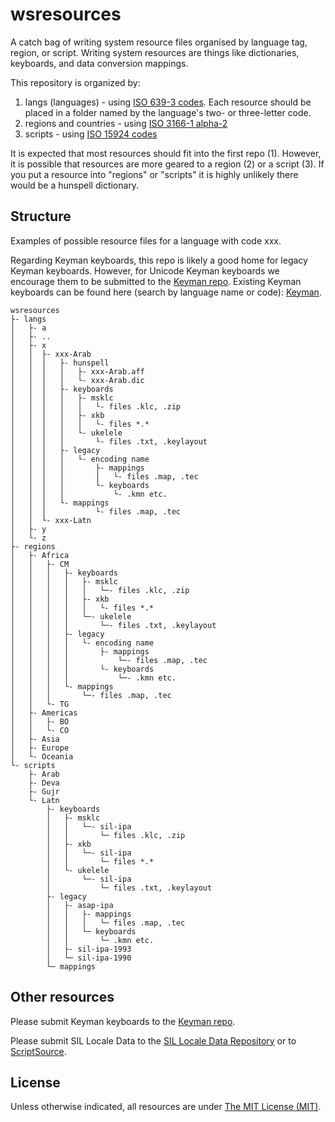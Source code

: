 # wsresources

A catch bag of writing system resource files organised by language tag, region, or script. Writing system resources are things like dictionaries, keyboards, and data conversion mappings.

This repository is organized by:
1) langs (languages) - using [ISO 639-3 codes](https://iso639-3.sil.org/code_tables/639/data). Each resource should be placed in a folder named by the language's two- or three-letter code.
2) regions and countries - using [ISO 3166-1 alpha-2](https://www.iso.org/obp/ui/#search/code/)
3) scripts - using [ISO 15924 codes](http://www.unicode.org/iso15924/codelists.html)

It is expected that most resources should fit into the first repo (1). However, it is 
possible that resources are more geared to a region (2) or a script (3). If you put a
resource into "regions" or "scripts" it is highly unlikely there would be a hunspell dictionary.

## Structure

Examples of possible resource files for a language with code xxx. 

Regarding Keyman keyboards, this repo is likely a good home for legacy Keyman keyboards. However, for Unicode Keyman keyboards we encourage them to be submitted to the [Keyman repo](https://github.com/keymanapp/keyboards). Existing Keyman keyboards can be found here (search by language name or code): [Keyman](https://keyman.com/).

```
wsresources
├- langs
│   ├- a
│   ├- ..
│   ├- x
│   │  ├- xxx-Arab
│   │  │   ├- hunspell
│   │  │   │   ├- xxx-Arab.aff
│   │  │   │   └- xxx-Arab.dic
│   │  │   ├- keyboards
│   │  │   │   ├- msklc
│   │  │   │   │   └- files .klc, .zip
│   │  │   │   ├- xkb
│   │  │   │   │   └- files *.*
│   │  │   │   └- ukelele
│   │  │   │       └- files .txt, .keylayout
│   │  │   ├- legacy
│   │  │   │   └- encoding name
│   │  │   │       ├- mappings
│   │  │   │       │   └- files .map, .tec
│   │  │   │       └- keyboards
│   │  │   │           └- .kmn etc.
│   │  │   └- mappings
│   │  │           └- files .map, .tec
│   │  └- xxx-Latn
│   ├- y
│   └- z
├- regions
│   ├- Africa
│   │   ├- CM
│   │   │   ├- keyboards
│   │   │   │   ├- msklc
│   │   │   │   │   └─- files .klc, .zip
│   │   │   │   ├- xkb
│   │   │   │   │   └- files *.*
│   │   │   │   └─- ukelele
│   │   │   │       └─- files .txt, .keylayout
│   │   │   ├- legacy
│   │   │   │   └- encoding name
│   │   │   │       ├- mappings
│   │   │   │           └─- files .map, .tec
│   │   │   │       └- keyboards
│   │   │   │           └─- .kmn etc.
│   │   │   └- mappings
│   │   │       └─- files .map, .tec
│   │   └- TG
│   ├- Americas
│   │   ├- BO
│   │   └- CO
│   ├- Asia
│   ├- Europe
│   └- Oceania
└- scripts
    ├- Arab
    ├- Deva
    ├- Gujr
    └- Latn
        ├- keyboards
        │   ├- msklc
        │   │   └─- sil-ipa
        │   │       └─ files .klc, .zip
        │   ├- xkb
        │   │   └─- sil-ipa
        │   │       └─ files *.*
        │   └- ukelele
        │       └─- sil-ipa
        │           └─ files .txt, .keylayout
        ├- legacy
        │   ├- asap-ipa
        │   │   ├- mappings
        │   │   │   └─ files .map, .tec
        │   │   └─ keyboards
        │   │       └─ .kmn etc.
        │   ├- sil-ipa-1993
        │   └─ sil-ipa-1990
        └─ mappings
```

## Other resources

Please submit Keyman keyboards to the [Keyman repo](https://github.com/keymanapp/keyboards).

Please submit SIL Locale Data to the [SIL Locale Data Repository](https://github.com/silnrsi/sldr) or to [ScriptSource](https://scriptsource.org).

## License

Unless otherwise indicated, all resources are under [The MIT License (MIT)](LICENSE).
